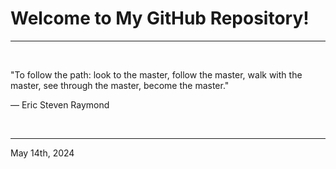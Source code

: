 # Welcome to My GitHub Repository!

---

<br>

"To follow the path:
    look to the master,
    follow the master,
    walk with the master,
    see through the master,
    become the master.\"

―  Eric Steven Raymond
 
</br>

---
May 14th, 2024
